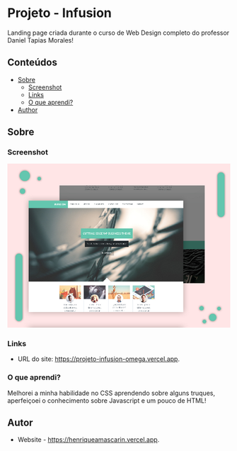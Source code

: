 # Projeto - Infusion

Landing page criada durante o curso de Web Design completo do professor Daniel Tapias Morales!

## Conteúdos

- [Sobre](#Sobre)
  - [Screenshot](#screenshot)
  - [Links](#links)
  - [O que aprendi?](#O-que-aprendi?)
- [Author](#Autor)

## Sobre

### Screenshot

![](./img/apresentacaoDesign.jpg)

### Links

- URL do site: https://projeto-infusion-omega.vercel.app.


### O que aprendi?

 Melhorei a minha habilidade no CSS aprendendo sobre alguns truques, aperfeiçoei o conhecimento sobre Javascript e um pouco de HTML!

## Autor

- Website - https://henriqueamascarin.vercel.app.

